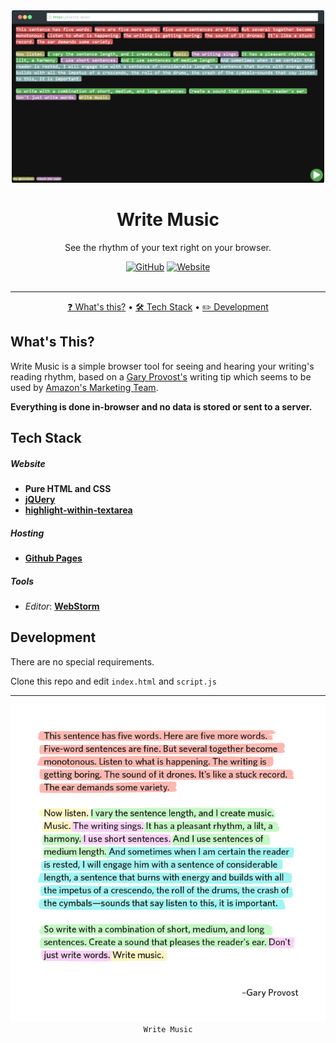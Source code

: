 <div align="center">
	<a href="https://herculino.com/write-music" target="_blank">
    	<img alt="Write Music" title="Write Music" src="./.github/write-music.png" width="500" />
    </a>
</div>

<h1 align="center">Write Music</h1>
<p align="center">See the rhythm of your text right on your browser.</p>

<div align="center">
  <a href="https://github.com/eitchtee/write-music/blob/master/LICENSE" target="_blank"><img alt="GitHub" src="https://img.shields.io/github/license/eitchtee/write-music?style=for-the-badge"></a>
  <a href="https://herculino.com/write-music" target="_blank"><img alt="Website" src="https://img.shields.io/website?style=for-the-badge&url=https%3A%2F%2Fherculino.com/write-music"></a>
</div>

<br/>

---

<p align="center">
    <a href="#whats-this">❓ What's this?</a> •
    <a href="#tech-stack">🛠️ Tech Stack</a> • 
    <a href="#development">✏️ Development</a>
</p>

## What's This?
Write Music is a simple browser tool for seeing and hearing your writing's reading rhythm, based on a [Gary Provost's](https://www.garyprovost.com/) writing tip which seems to be used by [Amazon's Marketing Team](https://medium.com/better-marketing/amazon-accidentally-sent-out-their-email-template-33e6ecbc0875).

**Everything is done in-browser and no data is stored or sent to a server.**

## Tech Stack

##### **Website**

-   **Pure HTML and CSS**
-   **[jQUery](https://jquery.com/)**
-   **[highlight-within-textarea](https://github.com/lonekorean/highlight-within-textarea)**

##### **Hosting**

-   **[Github Pages](https://pages.github.com/)**

##### **Tools**

-   _Editor_:  **[WebStorm](https://www.jetbrains.com/webstorm/)**


## Development

There are no special requirements.

Clone this repo and edit `index.html` and `script.js`

---

<div align="center">
	<img alt="Gary Provost's This Sentence Has 5 Words quote" title="Write Music" src="./.github/gary-tip.png">
</div>

<div align="center"><code align="center">Write Music</code></div>
